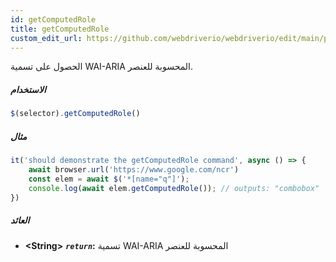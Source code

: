```yaml
---
id: getComputedRole
title: getComputedRole
custom_edit_url: https://github.com/webdriverio/webdriverio/edit/main/packages/webdriverio/src/commands/element/getComputedRole.ts
---
```


الحصول على تسمية WAI-ARIA المحسوبة للعنصر.

##### الاستخدام

```js
$(selector).getComputedRole()
```

##### مثال

```js title="getComputedRole.js"
it('should demonstrate the getComputedRole command', async () => {
    await browser.url('https://www.google.com/ncr')
    const elem = await $('*[name="q"]');
    console.log(await elem.getComputedRole()); // outputs: "combobox"
})
```

##### العائد

- **&lt;String&gt;**
            **<code><var>return</var></code>:**  تسمية WAI-ARIA المحسوبة للعنصر